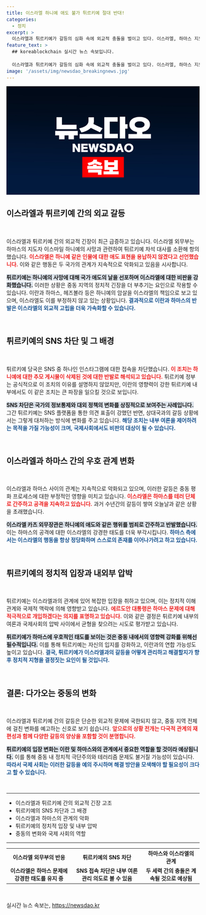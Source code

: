 ```yaml
---
title: 이스라엘 하니예 애도 불가 튀르키예 절대 반대!
categories:
  - 정치
excerpt: >
  이스라엘과 튀르키예가 갈등의 심화 속에 외교적 충돌을 벌이고 있다. 이스라엘, 하마스 지도자에 대한 애도가 발단으로 차석 대사를 소환했으며, 튀르키예는 인스타그램 접속 차단으로 맞대응했다. 긴박한 상황 속에서 두 나라의 갈등이 어디까지 확대될지 귀추가 주목된다.
feature_text: >
  ## koreablockchain 실시간 뉴스 속보입니다.

  이스라엘과 튀르키예가 갈등의 심화 속에 외교적 충돌을 벌이고 있다. 이스라엘, 하마스 지도자에 대한 애도가 발단으로 차석 대사를 소환했으며, 튀르키예는 인스타그램 접속 차단으로 맞대응했다. 긴박한 상황 속에서 두 나라의 갈등이 어디까지 확대될지 귀추가 주목된다.
image: '/assets/img/newsdao_breakingnews.jpg'
---
```


<p><img src="/assets/img/newsdao_breakingnews.jpg" alt="koreablockchain 속보" /></p>

<h2 data-ke-size="size26">이스라엘과 튀르키예 간의 외교 갈등</h2>

<p data-ke-size="size16">&nbsp;</p>

<p>이스라엘과 튀르키예 간의 외교적 긴장이 최근 급증하고 있습니다. 이스라엘 외무부는 하마스의 지도자 이스마일 하니예의 사망과 관련하여 튀르키예 차석 대사를 소환해 항의했습니다. <b><span style="color: #ee2323;">이스라엘은 하니예 같은 인물에 대한 애도 표현을 용납하지 않겠다고 선언했습니다.</span></b> 이와 같은 행동은 두 국가의 관계가 지속적으로 악화되고 있음을 시사합니다. </p>

<p><b><span style="background-color: #21538527;">튀르키예는 하니예의 사망에 대해 국가 애도의 날을 선포하며 이스라엘에 대한 비판을 강화했습니다.</span></b> 이러한 상황은 중동 지역의 정치적 긴장을 더 부추기는 요인으로 작용할 수 있습니다. 이란과 하마스, 헤즈볼라 등은 하니예의 암살을 이스라엘의 책임으로 보고 있으며, 이스라엘도 이를 부정하지 않고 있는 상황입니다. <b><span style="color: #1a5490;">결과적으로 이란과 하마스의 반발은 이스라엘의 외교적 고립을 더욱 가속화할 수 있습니다.</span></b></p>

<p data-ke-size="size16">&nbsp;</p>

<h2 data-ke-size="size26">튀르키예의 SNS 차단 및 그 배경</h2>

<p data-ke-size="size16">&nbsp;</p>

<p>튀르키예 당국은 SNS 중 하나인 인스타그램에 대한 접속을 차단했습니다. <b><span style="color: #ee2323;">이 조치는 하니예에 대한 추모 게시물이 삭제된 것에 대한 반발로 해석되고 있습니다.</span></b> 튀르키예 정부는 공식적으로 이 조치의 이유를 설명하지 않았지만, 이란의 영향력이 강한 튀르키예 내부에서도 이 같은 조치는 큰 파장을 일으킬 것으로 보입니다.</p>

<p><b><span style="background-color: #21538527;">SNS 차단은 국가의 정보통제와 대외 정책의 변화를 상징적으로 보여주는 사례입니다.</span></b> 그간 튀르키예는 SNS 플랫폼을 통한 의견 표출이 강했던 반면, 상대국과의 갈등 상황에서는 그렇게 대처하는 방식에 변화를 주고 있습니다. <b><span style="color: #1a5490;">해당 조치는 내부 여론을 제어하려는 목적을 가질 가능성이 크며, 국제사회에서도 비판의 대상이 될 수 있습니다.</span></b></p>

<p data-ke-size="size16">&nbsp;</p>

<h2 data-ke-size="size26">이스라엘과 하마스 간의 우호 관계 변화</h2>

<p data-ke-size="size16">&nbsp;</p>

<p>이스라엘과 하마스 사이의 관계는 지속적으로 악화되고 있으며, 이러한 갈등은 중동 평화 프로세스에 대한 부정적인 영향을 미치고 있습니다. <b><span style="color: #ee2323;">이스라엘은 하마스를 테러 단체로 간주하고 공격을 지속하고 있습니다.</span></b> 과거 수년간의 갈등이 쌓여 오늘날과 같은 상황을 초래했습니다. </p>

<p><b><span style="background-color: #21538527;">이스라엘 카츠 외무장관은 하니예의 애도와 같은 행위를 범죄로 간주하고 반발했습니다.</span></b> 이는 하마스의 공격에 대한 이스라엘의 강경한 태도를 더욱 부각시킵니다. <b><span style="color: #1a5490;">하마스 측에서는 이스라엘의 행동을 항상 정당화하며 스스로의 존재를 이어나가려고 하고 있습니다.</span></b></p>

<p data-ke-size="size16">&nbsp;</p>

<h2 data-ke-size="size26">튀르키예의 정치적 입장과 내외부 압박</h2>

<p data-ke-size="size16">&nbsp;</p>

<p>튀르키예는 이스라엘과의 관계에 있어 복잡한 입장을 취하고 있으며, 이는 정치적 이해관계와 국제적 맥락에 의해 영향받고 있습니다. <b><span style="color: #ee2323;">에르도안 대통령은 하마스 문제에 대해 적극적으로 개입하겠다는 의지를 표명하고 있습니다.</span></b> 이와 같은 결정은 튀르키예 내부의 여론과 국제사회의 압박 사이에서 균형을 찾으려는 시도로 평가받고 있습니다.</p>

<p><b><span style="background-color: #21538527;">튀르키예가 하마스에 우호적인 태도를 보이는 것은 중동 내에서의 영향력 강화를 위해선 필수적입니다.</span></b> 이를 통해 튀르키예는 자신의 입지를 강화하고, 이란과의 연합 가능성도 높이고 있습니다. <b><span style="color: #1a5490;">결국, 튀르키예가 이스라엘과의 갈등을 어떻게 관리하고 해결할지가 향후 정치적 지형을 결정짓는 요인이 될 것입니다.</span></b></p>

<p data-ke-size="size16">&nbsp;</p>

<h2 data-ke-size="size26">결론: 다가오는 중동의 변화</h2>

<p data-ke-size="size16">&nbsp;</p>

<p>이스라엘과 튀르키예 간의 갈등은 단순한 외교적 문제에 국한되지 않고, 중동 지역 전체에 걸친 변화를 예고하는 신호로 보기 쉽습니다. <b><span style="color: #ee2323;">앞으로의 상황 전개는 다국적 관계의 재편성과 함께 다양한 갈등의 양상을 포함할 것이 분명합니다.</span></b> </p>

<p><b><span style="background-color: #21538527;">튀르키예의 입장 변화는 이란 및 하마스와의 관계에서 중요한 역할을 할 것이라 예상됩니다.</span></b> 이를 통해 중동 내 정치적 극단주의와 테러리즘 문제도 불거질 가능성이 있습니다. <b><span style="color: #1a5490;">따라서 국제 사회는 이러한 갈등을 예의 주시하며 해결 방안을 모색해야 할 필요성이 크다고 할 수 있습니다.</span></b> </p>

<p data-ke-size="size16">&nbsp;</p>

<hr />

<ul>
<li>이스라엘과 튀르키예 간의 외교적 긴장 고조</li>
<li>튀르키예의 SNS 차단과 그 배경</li>
<li>이스라엘과 하마스의 관계의 악화</li>
<li>튀르키예의 정치적 입장 및 내부 압박</li>
<li>중동의 변화와 국제 사회의 역할</li>
</ul>

<hr />

<table>
<tr>
<td style="text-align: center; height: 17px;"><b>이스라엘 외무부의 반응</b></td>
<td style="text-align: center; height: 17px;"><b>튀르키예의 SNS 차단</b></td>
<td style="text-align: center; height: 17px;"><b>하마스와 이스라엘의 관계</b></td>
</tr>
<tr>
<td style="text-align: center; height: 17px;"><b>이스라엘은 하마스 문제에 강경한 태도를 유지 중</b></td>
<td style="text-align: center; height: 17px;"><b>SNS 접속 차단은 내부 여론 관리 의도로 볼 수 있음</b></td>
<td style="text-align: center; height: 17px;"><b>두 세력 간의 충돌은 계속될 것으로 예상됨</b></td>
</tr>
</table>

<p data-ke-size="size16">&nbsp;</p>
실시간 뉴스 속보는, <a href="https://newsdao.kr" rel="dofollow">https://newsdao.kr</a>


